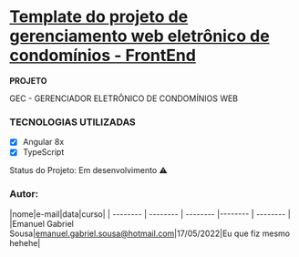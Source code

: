 # [Template do projeto de gerenciamento web eletrônico de condomínios - FrontEnd](https://github.com/EmanuelGabriel/gec-condominio-web) 


**PROJETO**

GEC - GERENCIADOR ELETRÔNICO DE CONDOMÍNIOS WEB


### TECNOLOGIAS UTILIZADAS 

- [X] Angular 8x
- [X] TypeScript

Status do Projeto: Em desenvolvimento :warning:


### Autor: 
|nome|e-mail|data|curso|
| -------- | -------- | -------- |-------- | -------- |
|Emanuel Gabriel Sousa|emanuel.gabriel.sousa@hotmail.com|17/05/2022|Eu que fiz mesmo hehehe|




